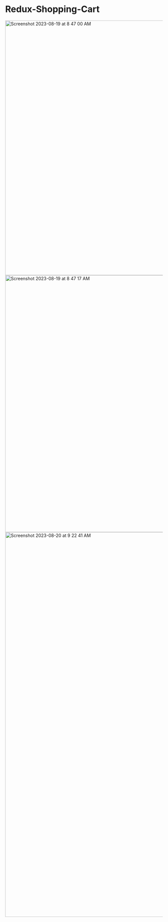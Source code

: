# Redux-Shopping-Cart
<img width="813" alt="Screenshot 2023-08-19 at 8 47 00 AM" src="https://github.com/CypherAk007/Redux-Shopping-Cart/assets/71595919/90ce815c-e670-4dd5-9e9a-270202fce796">
<img width="820" alt="Screenshot 2023-08-19 at 8 47 17 AM" src="https://github.com/CypherAk007/Redux-Shopping-Cart/assets/71595919/88f8a3ac-a89b-4d12-8834-6477cf396f6d">
<img width="1228" alt="Screenshot 2023-08-20 at 9 22 41 AM" src="https://github.com/CypherAk007/Redux-Shopping-Cart/assets/71595919/480c9805-1827-4e20-a1d3-a7883e9fc3b1">
